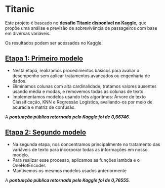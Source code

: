 # Titanic
Este projeto é baseado no **[desafio Titanic disponível no Kaggle](https://www.kaggle.com/c/titanic)**, que propõe uma análise e previsão de sobrevivência de passageiros com base em diversas variáveis.

Os resultados podem ser acessados ​​no Kaggle.


## [Etapa 1: Primeiro modelo](https://github.com/letibraga/Titanic/blob/main/Parte%201.ipynb)
- Nesta etapa, realizamos procedimentos básicos para avaliar o desempenho sem aplicar tratamentos avançados ou engenharia de dados.
- Eliminamos colunas com alta cardinalidade, tratamos valores ausentes usando média e modas, e removemos todas as colunas de texto.
- Implementamos modelos usando três algoritmos: Árvore de texto Classificação, KNN e Regressão Logística, avaliando-os por meio de acurácia e matriz de confusão.

A ***pontuação pública retornada pelo Kaggle foi de 0,66746.***

## [Etapa 2: Segundo modelo](https://github.com/letibraga/Titanic/blob/main/Parte%202.ipynb)
- Na segunda etapa, nos concentramos principalmente no tratamento das variáveis ​​de texto para incorporar todas as informações em nosso modelo.
- Para realizar esse processo, aplicamos as funções lambda e o OneHotEncoder.
- Mantivemos os mesmos modelos usados ​​anteriormente

A ***pontuação pública retornada pelo Kaggle foi de 0,76555.***
